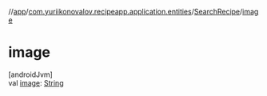 //[app](../../../index.md)/[com.yuriikonovalov.recipeapp.application.entities](../index.md)/[SearchRecipe](index.md)/[image](image.md)

# image

[androidJvm]\
val [image](image.md): [String](https://kotlinlang.org/api/latest/jvm/stdlib/kotlin/-string/index.html)
